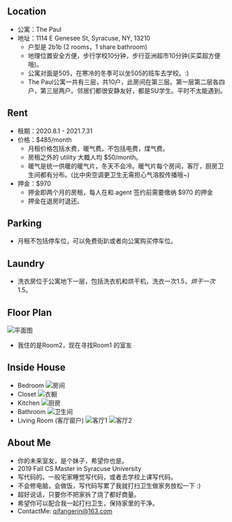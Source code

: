 ## **Location**
* 公寓：The Paul
* 地址：1114 E Genesee St, Syracuse, NY, 13210
  * 户型是 2b1b (2 rooms，1 share bathroom)
  * 地理位置安全方便，步行学校10分钟，步行亚洲超市10分钟(买菜超方便哦)。
  * 公寓对面是505，在寒冷的冬季可以坐505的班车去学校。:)
  * The Paul公寓一共有三层，共10户，此房间在第三层。第一层第二层各四户，第三层两户。邻居们都很安静友好，都是SU学生。平时不太能遇到。


## **Rent**
* 租期：2020.8.1 - 2021.7.31
* 价格：$485/month
  * 月租价格包括水费，暖气费。不包括电费，煤气费。
  * 房租之外的 utility 大概人均 $50/month。
  * 暖气是统一供暖的暖气片，冬天不会冷。暖气片每个房间，客厅，厨房卫生间都有分布。(比中央空调更卫生无需担心气溶胶传播哦~)
* 押金：$970
  * 押金即两个月的房租，每人在和 agent 签约前需要缴纳 $970 的押金
  * 押金在退房时退还。

## **Parking**
* 月租不包括停车位，可以免费街趴或者向公寓购买停车位。


## **Laundry**
* 洗衣房位于公寓地下一层，包括洗衣机和烘干机，洗衣一次$1.5，烘干一次$1.5。


## **Floor Plan**
![平面图](https://user-images.githubusercontent.com/38336855/76907639-1f16a580-687d-11ea-92c2-163992e363f2.jpg)
* 我住的是Room2，现在寻找Room1 的室友

## **Inside House**
* Bedroom
![房间](https://user-images.githubusercontent.com/38336855/76910179-b2eb7000-6883-11ea-90de-dd300bb11fcd.jpg)
* Closet
![衣橱](https://user-images.githubusercontent.com/38336855/76907742-6309aa80-687d-11ea-9105-a99645082196.jpg)
* Kitchen
![厨房](https://user-images.githubusercontent.com/38336855/76908048-27bbab80-687e-11ea-89cc-3f305f339b10.jpg)
* Bathroom
![卫生间](https://user-images.githubusercontent.com/38336855/76910159-a23afa00-6883-11ea-9b7c-db1daca41e20.jpg)
* Living Room (客厅窗户)
![客厅1](https://user-images.githubusercontent.com/38336855/76910212-cbf42100-6883-11ea-98cd-4af3131b0123.jpg)
![客厅2](https://user-images.githubusercontent.com/38336855/76910215-ce567b00-6883-11ea-91a2-8191ab01015e.jpg)


## **About Me**
* 你的未来室友，是个妹子，希望你也是。
* 2019 Fall CS Master in Syracuse University
* 写代码的。一般宅家睡觉写代码，或者去学校上课写代码。
* 不会修电脑，会做饭，写代码写累了我就打扫卫生做家务放松一下 :)
* 超好说话，只要你不把家拆了烧了都好商量。
* 希望你可以配合我一起打扫卫生，保持家里的干净。
* ContactMe: qifangerin@163.com
 
